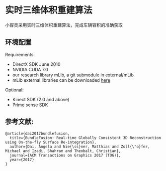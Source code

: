 # 实时三维体积重建算法

小容灵采用实时三维体积重建算法，完成车辆容积的准确获取


## 环境配置

Requirements:
- DirectX SDK June 2010
- NVIDIA CUDA 7.0
- our research library mLib, a git submodule in external/mLib
- mLib external libraries can be downloaded [here](http://kaldir.vc.in.tum.de/mLib/mLibExternal.zip)

Optional:
- Kinect SDK (2.0 and above)
- Prime sense SDK


## 参考文献:  
```
@article{dai2017bundlefusion,
  title={BundleFusion: Real-time Globally Consistent 3D Reconstruction using On-the-fly Surface Re-integration},
  author={Dai, Angela and Nie{\ss}ner, Matthias and Zoll{\"o}fer, Michael and Izadi, Shahram and Theobalt, Christian},
  journal={ACM Transactions on Graphics 2017 (TOG)},
  year={2017}
}
```